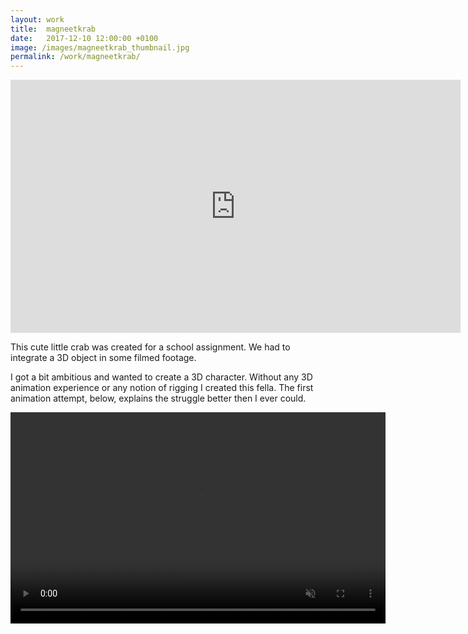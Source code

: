 ```yaml
---
layout: work
title:  magneetkrab
date:   2017-12-10 12:00:00 +0100
image: /images/magneetkrab_thumbnail.jpg
permalink: /work/magneetkrab/
---
```


<p><iframe src="https://player.vimeo.com/video/246681445" width="720" height="405" frameborder="0" allow="autoplay; fullscreen; picture-in-picture" allowfullscreen></iframe></p>

This cute little crab was created for a school assignment. We had to integrate a 3D object in some filmed footage.  

I got a bit ambitious and wanted to create a 3D character. Without any 3D animation experience or any notion of rigging I created this fella. The first animation attempt, below, explains the struggle better then I ever could.
<p align="center" >
  <video width="600" height="338" frameborder="0" autoplay muted loop class="post img">
    <source src="/images/magneetkrab_animatie_1.mp4" type="video/mp4">
  </video> 
</p>
